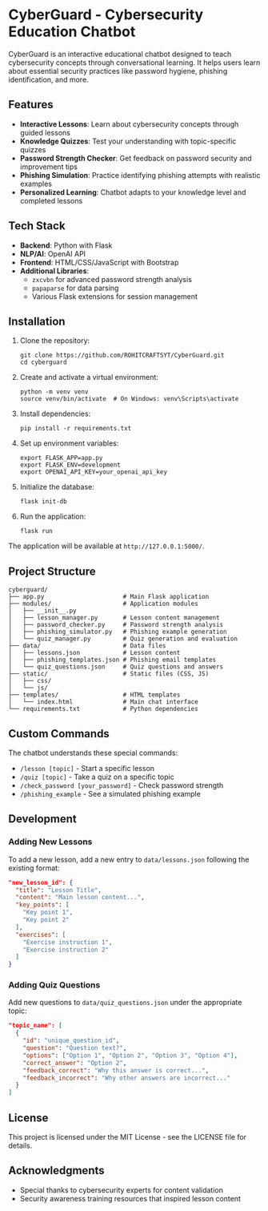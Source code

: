 # CyberGuard - Cybersecurity Education Chatbot

CyberGuard is an interactive educational chatbot designed to teach cybersecurity concepts through conversational learning. It helps users learn about essential security practices like password hygiene, phishing identification, and more.

## Features

- **Interactive Lessons**: Learn about cybersecurity concepts through guided lessons
- **Knowledge Quizzes**: Test your understanding with topic-specific quizzes
- **Password Strength Checker**: Get feedback on password security and improvement tips
- **Phishing Simulation**: Practice identifying phishing attempts with realistic examples
- **Personalized Learning**: Chatbot adapts to your knowledge level and completed lessons

## Tech Stack

- **Backend**: Python with Flask
- **NLP/AI**: OpenAI API
- **Frontend**: HTML/CSS/JavaScript with Bootstrap
- **Additional Libraries**:
  - `zxcvbn` for advanced password strength analysis
  - `papaparse` for data parsing
  - Various Flask extensions for session management

## Installation

1. Clone the repository:
   ```
   git clone https://github.com/ROHITCRAFTSYT/CyberGuard.git
   cd cyberguard
   ```

2. Create and activate a virtual environment:
   ```
   python -m venv venv
   source venv/bin/activate  # On Windows: venv\Scripts\activate
   ```

3. Install dependencies:
   ```
   pip install -r requirements.txt
   ```

4. Set up environment variables:
   ```
   export FLASK_APP=app.py
   export FLASK_ENV=development
   export OPENAI_API_KEY=your_openai_api_key
   ```

5. Initialize the database:
   ```
   flask init-db
   ```

6. Run the application:
   ```
   flask run
   ```

The application will be available at `http://127.0.0.1:5000/`.

## Project Structure

```
cyberguard/
├── app.py                      # Main Flask application
├── modules/                    # Application modules
│   ├── __init__.py
│   ├── lesson_manager.py       # Lesson content management
│   ├── password_checker.py     # Password strength analysis
│   ├── phishing_simulator.py   # Phishing example generation
│   └── quiz_manager.py         # Quiz generation and evaluation
├── data/                       # Data files
│   ├── lessons.json            # Lesson content
│   ├── phishing_templates.json # Phishing email templates
│   └── quiz_questions.json     # Quiz questions and answers
├── static/                     # Static files (CSS, JS)
│   ├── css/
│   └── js/
├── templates/                  # HTML templates
│   └── index.html              # Main chat interface
└── requirements.txt            # Python dependencies
```

## Custom Commands

The chatbot understands these special commands:

- `/lesson [topic]` - Start a specific lesson
- `/quiz [topic]` - Take a quiz on a specific topic  
- `/check_password [your_password]` - Check password strength
- `/phishing_example` - See a simulated phishing example

## Development

### Adding New Lessons

To add a new lesson, add a new entry to `data/lessons.json` following the existing format:

```json
"new_lesson_id": {
  "title": "Lesson Title",
  "content": "Main lesson content...",
  "key_points": [
    "Key point 1",
    "Key point 2"
  ],
  "exercises": [
    "Exercise instruction 1",
    "Exercise instruction 2"
  ]
}
```

### Adding Quiz Questions

Add new questions to `data/quiz_questions.json` under the appropriate topic:

```json
"topic_name": [
  {
    "id": "unique_question_id",
    "question": "Question text?",
    "options": ["Option 1", "Option 2", "Option 3", "Option 4"],
    "correct_answer": "Option 2",
    "feedback_correct": "Why this answer is correct...",
    "feedback_incorrect": "Why other answers are incorrect..."
  }
]
```

## License

This project is licensed under the MIT License - see the LICENSE file for details.

## Acknowledgments

- Special thanks to cybersecurity experts for content validation
- Security awareness training resources that inspired lesson content
